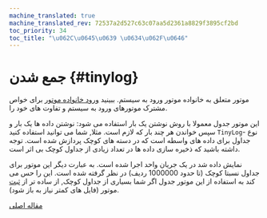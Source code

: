 ```yaml
---
machine_translated: true
machine_translated_rev: 72537a2d527c63c07aa5d2361a8829f3895cf2bd
toc_priority: 34
toc_title: "\u062C\u0645\u0639 \u0634\u062F\u0646"
---
```


# جمع شدن {#tinylog}

موتور متعلق به خانواده موتور ورود به سیستم. ببینید [ورود خانواده موتور](log-family.md) برای خواص مشترک موتورهای ورود به سیستم و تفاوت های خود را.

این موتور جدول معمولا با روش نوشتن یک بار استفاده می شود: نوشتن داده ها یک بار و سپس خواندن هر چند بار که لازم است. مثلا, شما می توانید استفاده کنید `TinyLog`- نوع جداول برای داده های واسطه است که در دسته های کوچک پردازش شده است. توجه داشته باشید که ذخیره سازی داده ها در تعداد زیادی از جداول کوچک بی اثر است.

نمایش داده شد در یک جریان واحد اجرا شده است. به عبارت دیگر این موتور برای جداول نسبتا کوچک (تا حدود 1000000 ردیف) در نظر گرفته شده است. این را حس می کند به استفاده از این موتور جدول اگر شما بسیاری از جداول کوچک, از ساده تر از [ثبت](log.md) موتور (فایل های کمتر نیاز به باز شود).

[مقاله اصلی](https://clickhouse.tech/docs/en/operations/table_engines/tinylog/) <!--hide-->
